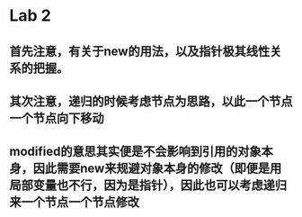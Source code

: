 # Lab 2

## 首先注意，有关于new的用法，以及指针极其线性关系的把握。

## 其次注意，递归的时候考虑节点为思路，以此一个节点一个节点向下移动

## modified的意思其实便是不会影响到引用的对象本身，因此需要new来规避对象本身的修改（即便是用局部变量也不行，因为是指针），因此也可以考虑递归来一个节点一个节点修改

